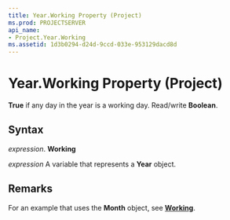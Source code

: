 ```yaml
---
title: Year.Working Property (Project)
ms.prod: PROJECTSERVER
api_name:
- Project.Year.Working
ms.assetid: 1d3b0294-d24d-9ccd-033e-953129dacd8d
---
```



# Year.Working Property (Project)

 **True** if any day in the year is a working day. Read/write **Boolean**.


## Syntax

 _expression_. **Working**

 _expression_ A variable that represents a **Year** object.


## Remarks

For an example that uses the  **Month** object, see **[Working](month-working-property-project.md)**.


